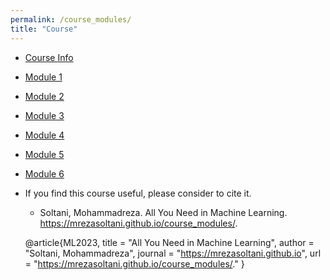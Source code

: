 ```yaml
---
permalink: /course_modules/
title: "Course"
---
```


* [Course Info](Course/starter.md)
* [Module 1](Course/module_1.md)
* [Module 2](Course/module_2.md)
* [Module 3](Course/module_3.md)
* [Module 4](Course/module_4.md)
* [Module 5](Course/module_5.md)
* [Module 6](Course/module_6.md)




* If you find this course useful, please consider to cite it.
  - Soltani, Mohammadreza. All You Need in Machine Learning. https://mrezasoltani.github.io/course_modules/.

  @article{ML2023,
    title   = "All You Need in Machine Learning",
    author  = "Soltani, Mohammadreza",
    journal = "https://mrezasoltani.github.io",
    url     = "https://mrezasoltani.github.io/course_modules/."
}

